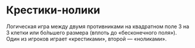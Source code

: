# Крестики-нолики
Логическая игра между двумя противниками на квадратном поле 3 на 3 клетки или бо́льшего размера (вплоть до «бесконечного поля»).
<br>
Один из игроков играет «крестиками», второй — «ноликами».

